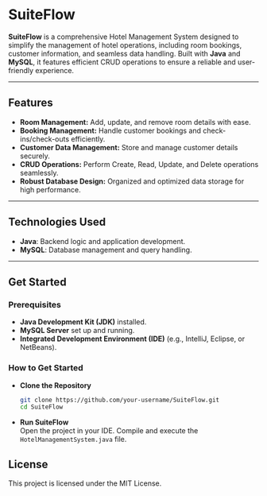 # SuiteFlow  

**SuiteFlow** is a comprehensive Hotel Management System designed to simplify the management of hotel operations, including room bookings, customer information, and seamless data handling. Built with **Java** and **MySQL**, it features efficient CRUD operations to ensure a reliable and user-friendly experience.

---

## Features  
- **Room Management:** Add, update, and remove room details with ease.  
- **Booking Management:** Handle customer bookings and check-ins/check-outs efficiently.  
- **Customer Data Management:** Store and manage customer details securely.  
- **CRUD Operations:** Perform Create, Read, Update, and Delete operations seamlessly.  
- **Robust Database Design:** Organized and optimized data storage for high performance.  

---

## Technologies Used  
- **Java**: Backend logic and application development.  
- **MySQL**: Database management and query handling.  

---

## Get Started  

### Prerequisites  
- **Java Development Kit (JDK)** installed.  
- **MySQL Server** set up and running.  
- **Integrated Development Environment (IDE)** (e.g., IntelliJ, Eclipse, or NetBeans).  

### How to Get Started  
- **Clone the Repository**  
  ```bash
  git clone https://github.com/your-username/SuiteFlow.git  
  cd SuiteFlow  
- **Run SuiteFlow**
  <br>
  Open the project in your IDE.
  Compile and execute the `HotelManagementSystem.java` file.
## License
This project is licensed under the MIT License.
